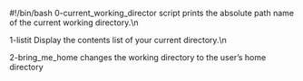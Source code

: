 #!/bin/bash
0-current_working_director script
 prints the absolute path name of the current working directory.\n

1-listit
Display the contents list of your current directory.\n

2-bring_me_home
 changes the working directory to the user’s home directory
